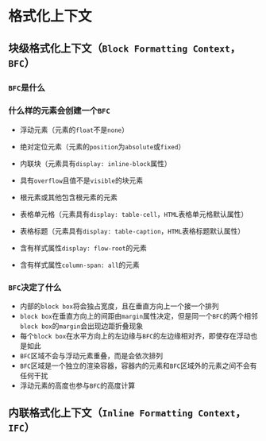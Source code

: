 # 格式化上下文

## 块级格式化上下文（`Block Formatting Context`，`BFC`）

### `BFC`是什么

### 什么样的元素会创建一个`BFC`

- 浮动元素（元素的`float`不是`none`）
- 绝对定位元素（元素的`position`为`absolute`或`fixed`）

- 内联块（元素具有`display: inline-block`属性）
- 具有`overflow`且值不是`visible`的块元素
- 根元素或其他包含根元素的元素
- 表格单元格（元素具有`display: table-cell`，`HTML`表格单元格默认属性）
- 表格标题（元素具有`display: table-caption`，`HTML`表格标题默认属性）
- 含有样式属性`display: flow-root`的元素
- 含有样式属性`column-span: all`的元素

### `BFC`决定了什么

- 内部的`block box`将会独占宽度，且在垂直方向上一个接一个排列
- `block box`在垂直方向上的间距由`margin`属性决定，但是同一个`BFC`的两个相邻`block box`的`margin`会出现边距折叠现象
- 每个`block box`在水平方向上的左边缘与`BFC`的左边缘相对齐，即使存在浮动也是如此
- `BFC`区域不会与浮动元素重叠，而是会依次排列
- `BFC`区域是一个独立的渲染容器，容器内的元素和`BFC`区域外的元素之间不会有任何干扰
- 浮动元素的高度也参与`BFC`的高度计算

## 内联格式化上下文（`Inline Formatting Context`，`IFC`）

